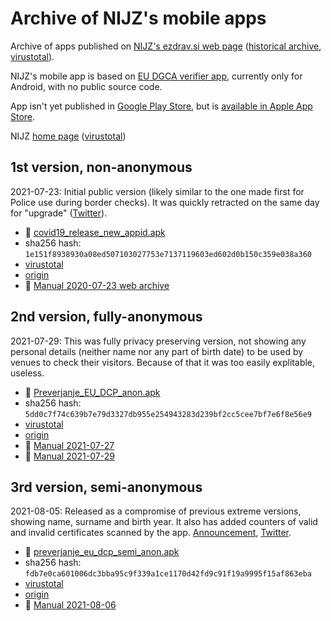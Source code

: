 # Archive of NIJZ's mobile apps

Archive of apps published on [NIJZ's ezdrav.si web page](https://ezdrav.si/storitve/digitalno-covid-potrdilo-eu/) ([historical archive](https://web.archive.org/web/*/https://ezdrav.si/storitve/digitalno-covid-potrdilo-eu/), [virustotal](https://www.virustotal.com/gui/domain/ezdrav.si)).

NIJZ's mobile app is based on [EU DGCA verifier app](https://github.com/eu-digital-green-certificates/dgca-verifier-app-android), currently only for Android, with no public source code.

App isn't yet published in [Google Play Store](https://play.google.com/store/apps/developer?id=NIJZ),
but is [available in Apple App Store](https://apps.apple.com/si/app/preverjanje-eu-dcp/id1584012481).

NIJZ [home page](https://nijz.si) ([virustotal](https://www.virustotal.com/gui/domain/nijz.si))

## 1st version, non-anonymous

2021-07-23: Initial public version (likely similar to the one made first for Police use during border checks). It was quickly retracted on the same day for "upgrade" ([Twitter](https://twitter.com/NIJZ_pr/status/1418595819016622085)).

* :floppy_disk: [covid19_release_new_appid.apk](https://raw.githubusercontent.com/sledilnik/nijz-pct/main/app/covid19_release_new_appid.apk)
* sha256 hash: `1e151f8938930a08ed507103027753e7137119603ed602d0b150c359e038a360`
* [virustotal](https://www.virustotal.com/gui/file/1e151f8938930a08ed507103027753e7137119603ed602d0b150c359e038a360)
* [origin](https://ezdrav.si/wp-content/uploads/2021/07/covid19_release_new_appid.apk)
* :book: [Manual 2020-07-23 web archive](https://web.archive.org/web/20210723150249/https:/ezdrav.si/storitve/digitalno-covid-potrdilo-eu/)

## 2nd version, fully-anonymous

2021-07-29: This was fully privacy preserving version, not showing any personal details (neither name nor any part of birth date) to be used by venues to check their visitors. Because of that it was too easily explitable, useless.

* :floppy_disk: [Preverjanje_EU_DCP_anon.apk](https://raw.githubusercontent.com/sledilnik/nijz-pct/main/app/Preverjanje_EU_DCP_anon.apk)
* sha256 hash: `5dd0c7f74c639b7e79d3327db955e254943283d239bf2cc5cee7bf7e6f8e56e9`
* [virustotal](https://www.virustotal.com/gui/file/5dd0c7f74c639b7e79d3327db955e254943283d239bf2cc5cee7bf7e6f8e56e9)
* [origin](https://ezdrav.si/wp-content/uploads/2021/07/Preverjanje_EU_DCP_anon.apk)
* :book: [Manual 2021-07-27](KRATKA-NAVODILA-ZA-PREVERJANJE-DCP-POTRDIL_27.07.2021.pdf)
* :book: [Manual 2021-07-29](KRATKA-NAVODILA-ZA-PREVERJANJE-DCP-POTRDIL_29.07.2021.pdf)

## 3rd version, semi-anonymous

2021-08-05: Released as a compromise of previous extreme versions, showing name, surname and birth year.
It also has added counters of valid and invalid certificates scanned by the app.
[Announcement](https://nijz.si/sl/objava-nove-verzije-aplikacije-za-preverjanje-eu-digitalnih-covid-potrdil-za-mobilne-naprave), [Twitter](https://twitter.com/NIJZ_pr/status/1423588789717454851).

* :floppy_disk: [preverjanje_eu_dcp_semi_anon.apk](https://raw.githubusercontent.com/sledilnik/nijz-pct/main/app/preverjanje_eu_dcp_semi_anon.apk)
* sha256 hash: `fdb7e0ca601006dc3bba95c9f339a1ce1170d42fd9c91f19a9995f15af863eba`
* [virustotal](https://www.virustotal.com/gui/file/fdb7e0ca601006dc3bba95c9f339a1ce1170d42fd9c91f19a9995f15af863eba)
* [origin](https://www.nijz.si/sites/www.nijz.si/files/uploaded/preverjanje_eu_dcp_semi_anon.apk)
* :book: [Manual 2021-08-06](KRATKA-NAVODILA-ZA-PREVERJANJE-DCP-POTRDIL_06.08.2021.pdf)
